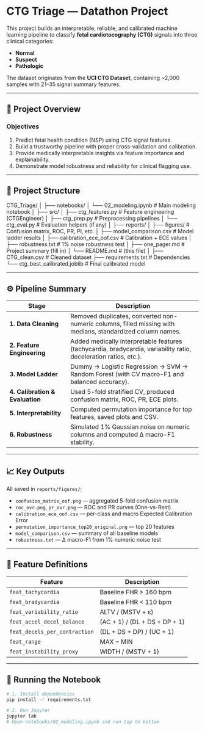 # CTG Triage — Datathon Project

This project builds an interpretable, reliable, and calibrated machine learning pipeline to classify **fetal cardiotocography (CTG)** signals into three clinical categories:
- **Normal**
- **Suspect**
- **Pathologic**

The dataset originates from the **UCI CTG Dataset**, containing ~2,000 samples with 21–35 signal summary features.

---

## 🧩 Project Overview

### Objectives
1. Predict fetal health condition (NSP) using CTG signal features.  
2. Build a trustworthy pipeline with proper cross-validation and calibration.  
3. Provide medically interpretable insights via feature importance and explainability.  
4. Demonstrate model robustness and reliability for clinical flagging use.

---

## 🧱 Project Structure

CTG_Triage/
│
├── notebooks/
│ └── 02_modeling.ipynb # Main modeling notebook
│
├── src/
│ ├── ctg_features.py # Feature engineering (CTGEngineer)
│ ├── ctg_prep.py # Preprocessing pipelines
│ └── ctg_eval.py # Evaluation helpers (if any)
│
├── reports/
│ ├── figures/ # Confusion matrix, ROC, PR, PI, etc.
│ ├── model_comparison.csv # Model ladder results
│ ├── calibration_ece_oof.csv # Calibration + ECE values
│ ├── robustness.txt # 1% noise robustness test
│ ├── one_pager.md # Project summary (fill in)
│ └── README.md # (this file)
│
├── CTG_clean.csv # Cleaned dataset
├── requirements.txt # Dependencies
└── ctg_best_calibrated.joblib # Final calibrated model


---

## ⚙️ Pipeline Summary

| Stage | Description |
|--------|--------------|
| **1. Data Cleaning** | Removed duplicates, converted non-numeric columns, filled missing with medians, standardized column names. |
| **2. Feature Engineering** | Added medically interpretable features (tachycardia, bradycardia, variability ratio, deceleration ratios, etc.). |
| **3. Model Ladder** | Dummy → Logistic Regression → SVM → Random Forest (with CV macro-F1 and balanced accuracy). |
| **4. Calibration & Evaluation** | Used 5-fold stratified CV, produced confusion matrix, ROC, PR, ECE plots. |
| **5. Interpretability** | Computed permutation importance for top features, saved plots and CSV. |
| **6. Robustness** | Simulated 1% Gaussian noise on numeric columns and computed Δ macro-F1 stability. |

---

## 📈 Key Outputs

All saved in `reports/figures/`:

- `confusion_matrix_oof.png` — aggregated 5-fold confusion matrix  
- `roc_ovr.png`, `pr_ovr.png` — ROC and PR curves (One-vs-Rest)  
- `calibration_ece_oof.csv` — per-class and macro Expected Calibration Error  
- `permutation_importance_top20_original.png` — top 20 features  
- `model_comparison.csv` — summary of all baseline models  
- `robustness.txt` — Δ macro-F1 from 1% numeric noise test  

---

## 🧠 Feature Definitions

| Feature | Description |
|----------|-------------|
| `feat_tachycardia` | Baseline FHR > 160 bpm |
| `feat_bradycardia` | Baseline FHR < 110 bpm |
| `feat_variability_ratio` | ALTV / (MSTV + ε) |
| `feat_accel_decel_balance` | (AC + 1) / (DL + DS + DP + 1) |
| `feat_decels_per_contraction` | (DL + DS + DP) / (UC + 1) |
| `feat_range` | MAX − MIN |
| `feat_instability_proxy` | WIDTH / (MSTV + 1) |

---

## 🧪 Running the Notebook

```bash
# 1. Install dependencies
pip install -r requirements.txt

# 2. Run Jupyter
jupyter lab
# Open notebooks/02_modeling.ipynb and run top to bottom
